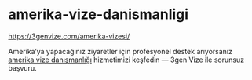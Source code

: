 # amerika-vize-danismanligi
https://3genvize.com/amerika-vizesi/


Amerika’ya yapacağınız ziyaretler için profesyonel destek arıyorsanız [amerika vize danışmanlığı](https://3genvize.com/amerika-vizesi/) hizmetimizi keşfedin — 3gen Vize ile sorunsuz başvuru.
